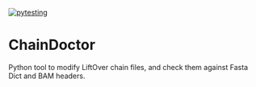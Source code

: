 [![pytesting](https://github.com/cassisnaro/ChainDoctor/actions/workflows/python-app.yml/badge.svg?branch=master)](https://github.com/cassisnaro/ChainDoctor/actions/workflows/python-app.yml)

# ChainDoctor
Python tool to modify LiftOver chain files, and check them against Fasta Dict and BAM headers.
